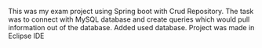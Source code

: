 This was my exam project using Spring boot with Crud Repository. 
The task was to connect with MySQL database and create queries which would pull information out of the database.
Added used database.
Project was made in Eclipse IDE
